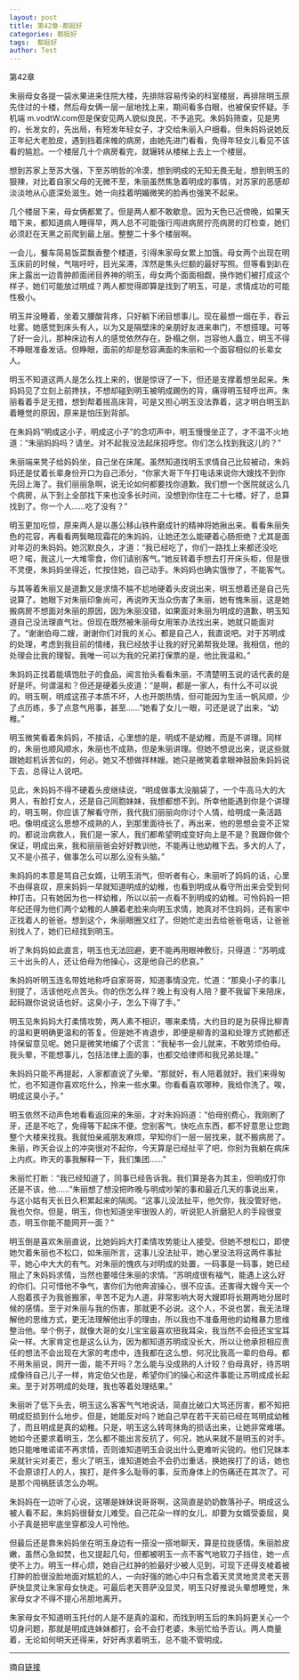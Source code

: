 ```yaml
---
layout: post
title: 第42章-都挺好
categories: 都挺好
tags:  都挺好
author: Test
---
```


第42章

朱丽母女各提一袋水果进来住院大楼，先排除容易传染的科室楼层，再排除明玉原先住过的十楼，然后母女俩一层一层地找上来，期间看多白眼，也被保安怀疑。手机端 m.vodtW.com但是保安见两人貌似良民，不予追究。朱妈妈筛查，见是男的，长发女的，先出局，有短发年轻女子，才交给朱丽入户细看。但朱妈妈说她反正年纪大老脸皮，遇到挡着床帷的病房，由她先进门看看，免得年轻女儿看见不该看的尴尬。一个楼层几十个病房看完，就辗转从楼梯上去上一个楼层。



想到苏家上至苏大强，下至苏明哲的冷漠，想到明成的无知无畏无耻，想到明玉的狠辣，对比着自家父母的无微不至，朱丽虽然焦急着明成的事情，对苏家的恶感却淡淡地从心底深处滋生。她一向挂着明媚微笑的脸再也强笑不起来。



几个楼层下来，母女俩都累了。但是两人都不敢歇息。因为天色已近傍晚，如果天暗下来，都知道病人睡得早，两人总不可能强行闯进病房拧亮病房的灯检查，她们必须赶在天黑之前爬到最上层。整整二十多个楼层啊。



一会儿，餐车简易饭菜飘香整个楼道，引得朱家母女累上加饿。母女两个出现在明玉床前的时候，气喘吁吁，目光呆滞，浑然是焦头烂额的最好写照。但等看到趴在床上露出一边青肿颜面闭目养神的明玉，母女两个面面相觑，换作她们被打成这个样子，她们可能放过明成？两人都觉得即算是找到了明玉，可是，求情成功的可能性极小。



明玉并没睡着，坐着又腰酸背疼，只好躺下闭目想事儿。现在最想一烟在手，吞云吐雾。她感觉到床头有人，以为又是隔壁床的亲朋好友进来串门，不想搭理。可等了好一会儿，那种床边有人的感觉依然存在。卧榻之侧，岂容他人矗立，明玉不得不睁眼准备发话。但睁眼，面前的却是愁容满面的朱丽和一个面容相似的长辈女人。



明玉不知道这两人是怎么找上来的，很是惊讶了一下，但还是支撑着想坐起来。朱妈妈见了立刻上前搀扶，不想却碰到明玉被明成踢伤的背，痛得明玉轻呼岀声。朱丽看着手足无措，想到帮着摇高床背，可是又担心明玉没法靠着，这才明白明玉趴着睡觉的原因，原来是怕压到背部。



在朱妈妈“明成这小子，明成这小子”的念叨声中，明玉慢慢坐正了，才不温不火地道：“朱丽妈妈吗？请坐。对不起我没法起床招呼您。你们怎么找到我这儿的？”



朱丽端来凳子给妈妈坐，自己坐在床尾。虽然知道找明玉求情自己比较被动，朱妈妈还是仗着长辈身份开口为自己添分，“你家大哥下午打电话来说你大嫂找不到你先回上海了。我们丽丽急啊，说无论如何都要找你道歉。我们想一个医院就这么几个病房，从下到上全部找下来也没多长时间，没想到你住在二十七楼。好了，总算找到了。你一个人……吃了没有？”



明玉更加吃惊，原来两人是以愚公移山铁杵磨成针的精神将她揪出来。看看朱丽失色的花容，再看看两鬓略现霜花的朱妈妈，让她还怎么能硬着心肠拒绝？尤其是面对年迈的朱妈妈。她沉默良久，才道：“我已经吃了，你们一路找上来都还没吃吧？喏，我这儿一大堆零食，你们请别客气。”她反转着手想去打开床头柜，但是很不灵便，朱妈妈坐得近，忙按住她，自己动手。朱妈妈也确实饿惨了，不能客气。



与其等着朱丽又是道歉又是求情不尴不尬地硬着头皮说出来，明玉想着还是自己先说算了。她眼下对朱丽印象尚可，再说昨天当众伤害了朱丽，她有愧朱丽，这是她搬病房不想面对朱丽的原因，因为朱丽没错，如果面对朱丽为明成的道歉，明玉知道自己没法理直气壮。但现在既然被朱丽母女用笨办法找出来，她就只能面对了。“谢谢伯母二嫂，谢谢你们对我的关心。都是自己人，我直说吧。对于苏明成的处理，考虑到我目前的情绪，我已经放手让我的好兄弟帮我处理。我相信，他的处理会比我的理智。我唯一可以为我的兄弟打保票的是，他比我温和。”



朱妈妈正找着能填饱肚子的食品，闻言抬头看看朱丽，不清楚明玉说的话代表的是好是坏。何谓温和？但还是硬着头皮道：“是啊，都是一家人，有什么不可以说的。明玉啊，明成这孩子本质不坏，人也开朗热情，但可能因为生活一帆风顺，少了点历练，多了点意气用事，甚至……”她看了女儿一眼，可还是说了出来，“幼稚。”



明玉微笑看着朱妈妈，不接话，心里想的是，明成不是幼稚，而是不讲理。同样的，朱丽也顺风顺水，朱丽也不成熟，但是朱丽讲理。但她不想说出来，说这些就跟她趁机诉苦似的，何必。她又不想做祥林嫂。她只是微笑着拿眼神鼓励朱妈妈说下去，总得让人说吧。



见此，朱妈妈不得不硬着头皮继续说，“明成做事太没脑袋了，一个牛高马大的大男人，有脸打女人，还是自己同胞妹妹，我想都想不到。所幸他能遇到你是个讲理的，明玉啊，你应该了解看守所，我代我们丽丽向你讨个人情，给明成一条活路吧。像明成这么思想不成熟的人，到那里面待长了，再出来，他的思想会变不正常的。都说治病救人，我们是一家人，我们都希望明成变好向上是不是？我跟你做个保证，明成出来，我和丽丽爸会好好教训他，不能再让他幼稚下去。多大的人了，又不是小孩子，做事怎么可以那么没有头脑。”



朱妈妈的本意是骂自己女婿，让明玉消气，但听者有心，朱丽听了妈妈的话，心里不由得哀叹，原来妈妈一早就知道明成的幼稚，也看到明成从看守所出来会受到何种打击。只有她因为也一样幼稚，所以以前一点看不到明成的幼稚。可怜妈妈一把年纪还得为他们两个幼稚的人腆着老脸来向明玉求情，她真对不住妈妈，还有家中正找着人的爸爸。想到这个，朱丽眼圈又红了。但她忙走出去给爸爸电话，让爸爸别找人了，她们已经找到明玉。



听了朱妈妈如此直言，明玉也无法回避，更不能再用眼神敷衍，只得道：“苏明成三十出头的人，还让伯母为他操心，这是他自己的悲哀。”



朱妈妈听明玉连名带姓地称呼自家哥哥，知道事情没完，忙道：“那臭小子的事儿别提了，活该他吃点苦头。你的伤怎么样？晚上有没有人陪？要不我留下来陪床，起码跟你说说话也好。这臭小子，怎么下得了手。”



明玉见朱妈妈大打柔情攻势，两人素不相识，哪来柔情，大约目的是为获得比柳青的温和更明确更温和的答复。但是她不肯退步，即便是柳青的温和处理方式她都还持保留意见呢。她只是微笑地编了个谎言：“我秘书一会儿就来，不敢劳烦伯母。我头晕，不能想事儿，包括法律上面的事，也都交给律师和我兄弟处理。”



朱妈妈只能不再提起，人家都直说了头晕。“那就好，有人陪着就好。我们来得匆忙，也不知道你喜欢吃什么，拎来一些水果。你看看喜欢哪种，我给你洗了。唉，明成这臭小子。”



明玉依然不动声色地看看返回来的朱丽，才对朱妈妈道：“伯母别费心，我刚刷了牙，还是不吃了，免得等下起床不便。您别客气，快吃点东西，都不好意思让您跑整个大楼来找我。我就怕亲戚朋友麻烦，早知你们一层一层找来，就不搬病房了。朱丽，昨天会议上的冲突很对不起你，今天算是已经扯平了吧，你别为我躺在病床上内疚。昨天的事我解释一下，我们集团……”



朱丽忙打断：“我已经知道了，同事已经告诉我。我们算是各为其主，但明成打你还是不该，他……”朱丽想了想没把昨晚与明成吵架的事和最近几天的事说出来，与这小姑有天长日久积累起来的隔阂。“这事儿没法扯平，他欠你，我没管好他，我也欠你。但是，明玉，你也知道坐牢很毁人的，听说犯人折磨犯人的手段很变态，明玉你能不能网开一面？”



明玉倒是喜欢朱丽直说，比她妈妈大打柔情攻势能让人接受。但她不想松口，即使她欠着朱丽也不松口，如朱丽所言，这事儿没法扯平，她心里没法将这两件事扯平，她心中大大的有气。对朱丽的愧疚与对明成的处置，一码事是一码事，她已经阻止了朱妈妈求情，当然也要噎住朱丽的求情。“苏明成很有福气，能遇上这么好的你们。只可惜他不争气，害你们为他奔波操心，很不应该。还害得大嫂今天一个人抱着孩子为我爸搬家，辛苦不足为人道，非常影响大哥大嫂即将长期两地分居时候的感情。至于对朱丽与我的伤害，那就更不必说。这个人，不说也罢，我无法理解他的思维方式，更无法理解他出手的理由，所以我也不准备用他的幼稚暴力思维整治他。举个例子，就像大哥的女儿宝宝最喜欢扭我耳朵，我当然不会扭还宝宝耳朵一样。大家肯定也是这么认为，因为都知道苏明成没长大，所以让他承担相应责任的想法不会出现在大家的考虑中，连我都在这么想，何况比我高一辈的伯母。都不用朱丽说，网开一面，能不开吗？怎么能与没成熟的人计较？伯母真好，待苏明成像待自己儿子一样，肯定伯父也是，希望你们的操心和这件事能让苏明成成长起来。至于对苏明成的处理，我也等着处理结果。”



朱丽听了低下头去，明玉这么客客气气地说话，简直比破口大骂还厉害，都不知把明成贬损到什么地步。但是，她能反对吗？她自己早在若干天前已经在骂明成幼稚了，而且明成是真的幼稚。只是，明玉这么转弯抹角的损话出来，让她非常难堪。她如今还要求着明玉，怎么都不能出言反抗了，何况，她从来就不是明玉的对手。她只能唯唯诺诺不再求情，否则谁知道明玉会说出什么更难听尖锐的。他们兄妹本来就针尖对麦芒，惹火了明玉，谁知道她会不会扔岀重话，换她挨打了的话，她也不会原谅打人的人，挨打，是件多么耻辱的事，反而身体上的伤痛还在其次了。可是那个闯祸胚该怎么办啊。



朱妈妈在一边听了心说，这哪是妹妹说哥哥啊，这简直是奶奶数落孙子。明成这么被人看不起，朱妈妈很替女儿难受。自己花朵一样的女儿，却要为女婿受委屈，臭小子真是把牢底坐穿都没人可怜他。



但最后还是靠朱妈妈坐在明玉身边有一搭没一搭地聊天，算是拉拢感情。朱丽脸皮嫩，虽然心急如焚，也又提起几句，但都被明玉一点不客气地软刀子挡住，她一点使不上力。明玉一样心烦，她自己红肿的脸最好少被人见到，可现下还得支棱着被打肿的脸很没脸地面对尴尬的人，一向好强的她心中只有念着天灵灵地灵灵老天菩萨快显灵让朱家母女快走。可最后老天菩萨没显灵，明玉只好推说头晕想睡觉，朱家母女才不得不提心吊胆地离开。



朱家母女不知道明玉托付的人是不是真的温和，而找到明玉后的朱妈妈更关心一个切身问题，那就是明成连妹妹都打，会不会打老婆，朱丽忙给予否认。两人商量着，无论如何明天还得来，好好再求着明玉，总不能不管明成。







*****

摘自[链接](https://m.vodtw.com/wapbook-53717-32938816/)